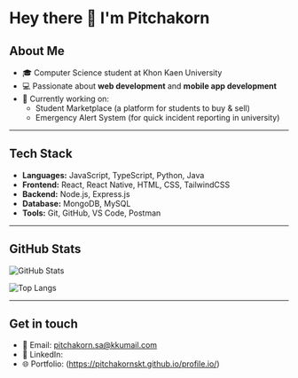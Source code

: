 # Hey there 👋 I'm Pitchakorn

## About Me
- 🎓 Computer Science student at Khon Kaen University  
- 💻 Passionate about **web development** and **mobile app development**  
- 🚀 Currently working on:  
  - Student Marketplace (a platform for students to buy & sell)  
  - Emergency Alert System (for quick incident reporting in university)  

---

## Tech Stack
- **Languages:** JavaScript, TypeScript, Python, Java  
- **Frontend:** React, React Native, HTML, CSS, TailwindCSS  
- **Backend:** Node.js, Express.js  
- **Database:** MongoDB, MySQL  
- **Tools:** Git, GitHub, VS Code, Postman  

---

## GitHub Stats
![GitHub Stats](https://github-readme-stats.vercel.app/api?username=pitchakorn&show_icons=true&theme=tokyonight)  

![Top Langs](https://github-readme-stats.vercel.app/api/top-langs/?username=pitchakorn&layout=compact&theme=tokyonight)  

---

## Get in touch
- 📧 Email: pitchakorn.sa@kkumail.com
- 🔗 LinkedIn: 
- 🌐 Portfolio: (https://pitchakornskt.github.io/profile.io/)
